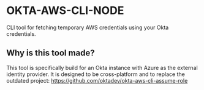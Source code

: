 # OKTA-AWS-CLI-NODE

CLI tool for fetching temporary AWS credentials using your Okta credentials.

## Why is this tool made?
This tool is specifically build for an Okta instance with Azure as the external identity provider. 
It is designed to be cross-platform and to replace the outdated project:
https://github.com/oktadev/okta-aws-cli-assume-role